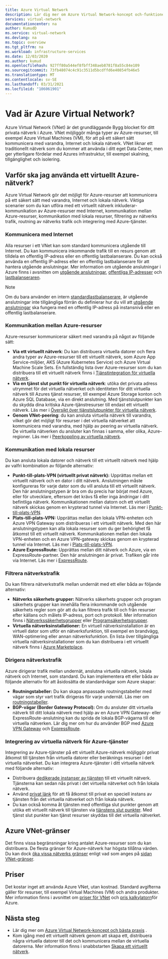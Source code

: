```yaml
---
title: Azure Virtual Network
description: Lär dig mer om Azure Virtual Network-koncept och-funktioner, inklusive adress utrymme, undernät, regioner och prenumerationer.
services: virtual-network
documentationcenter: na
author: KumudD
ms.service: virtual-network
ms.devlang: na
ms.topic: overview
ms.tgt_pltfrm: na
ms.workload: infrastructure-services
ms.date: 12/03/2020
ms.author: kumud
ms.openlocfilehash: 927ff80a544ef8fbff348aeb8781f8a55c84e109
ms.sourcegitcommit: 73fb48074c4c91c3511d5bcdffd6e40854fb46e5
ms.translationtype: MT
ms.contentlocale: sv-SE
ms.lasthandoff: 03/31/2021
ms.locfileid: "106061901"
---
```

# <a name="what-is-azure-virtual-network"></a>Vad är Azure Virtual Network?

Azure Virtual Network (VNet) är det grundläggande Bygg blocket för ditt privata nätverk i Azure. VNet möjliggör många typer av Azure-resurser, till exempel Azure Virtual Machines (VM), för att på ett säkert sätt kommunicera med varandra, Internet och lokala nätverk. VNet liknar ett traditionellt nätverk som du kommer att använda i ditt eget Data Center, men ger ytterligare fördelar med Azures infrastruktur, till exempel skalning, tillgänglighet och isolering.

## <a name="why-use-an-azure-virtual-network"></a>Varför ska jag använda ett virtuellt Azure-nätverk?
Azure Virtual Network gör det möjligt för Azure-resurser att kommunicera på ett säkert sätt med varandra, Internet och lokala nätverk. Viktiga scenarier som du kan utföra med ett virtuellt nätverk inkluderar-kommunikation av Azure-resurser med Internet, kommunikation mellan Azure-resurser, kommunikation med lokala resurser, filtrering av nätverks trafik, routning av nätverks trafik och integrering med Azure-tjänster.

### <a name="communicate-with-the-internet"></a>Kommunicera med Internet

Alla resurser i ett VNet kan som standard kommunicera utgående till Internet. Du kan kommunicera inkommande trafik till en resurs genom att tilldela en offentlig IP-adress eller en offentlig lastbalanserare. Du kan också använda en offentlig IP-adress eller en offentlig lastbalanserare för att hantera utgående anslutningar.  Mer information om utgående anslutningar i Azure finns i avsnitten om [utgående anslutningar](../load-balancer/load-balancer-outbound-connections.md), [offentliga IP-adresser](virtual-network-public-ip-address.md) och [lastbalanseraren](../load-balancer/load-balancer-overview.md).

>[!NOTE]
>Om du bara använder en intern [standardlastbalanserare](../load-balancer/load-balancer-overview.md), är utgående anslutningar inte tillgängliga förrän du definierar hur du vill att [utgående anslutningar](../load-balancer/load-balancer-outbound-connections.md) ska fungera med en offentlig IP-adress på instansnivå eller en offentlig lastbalanserare.

### <a name="communicate-between-azure-resources"></a>Kommunikation mellan Azure-resurser

Azure-resurser kommunicerar säkert med varandra på något av följande sätt:

- **Via ett virtuellt nätverk**: Du kan distribuera virtuella datorer och flera andra typer av Azure-resurser till ett virtuellt nätverk, som Azure App Service-miljöer, AKS (Azure Kubernetes Service) och Azure Virtual Machine Scale Sets. En fullständig lista över Azure-resurser som du kan distribuera till ett virtuellt nätverk finns i [Tjänstintegration för virtuella nätverk](virtual-network-for-azure-services.md).
- **Via en tjänst slut punkt för virtuella nätverk**: utöka det privata adress utrymmet för det virtuella nätverket och identiteten för ditt virtuella nätverk till Azures tjänst resurser, till exempel Azure Storage konton och Azure SQL Database, via en direkt anslutning. Med tjänstslutpunkter kan du skydda dina kritiska Azure-tjänstresurser till endast ett virtuellt nätverk. Läs mer i [Översikt över tjänstslutpunkter för virtuella nätverk](virtual-network-service-endpoints-overview.md).
- **Genom VNet-peering**: du kan ansluta virtuella nätverk till varandra, vilket gör det möjligt för resurser i det virtuella nätverket att kommunicera med varandra, med hjälp av peering av virtuella nätverk. De virtuella nätverken du ansluter kan finnas i samma, eller olika, Azure-regioner. Läs mer i [Peerkoppling av virtuella nätverk](virtual-network-peering-overview.md).

### <a name="communicate-with-on-premises-resources"></a>Kommunikation med lokala resurser

Du kan ansluta lokala datorer och nätverk till ett virtuellt nätverk med hjälp av valfri kombination av följande alternativ:

- **Punkt-till-plats-VPN (virtuellt privat nätverk):** Upprättas mellan ett virtuellt nätverk och en dator i ditt nätverk. Anslutningen måste konfigureras för varje dator som du vill ansluta till ett virtuellt nätverk. Den här anslutningstypen är bra om du precis har börjat med Azure, eller för utvecklare, eftersom det krävs få eller inga ändringar i ditt befintliga nätverk. Kommunikationen mellan datorn och ett virtuellt nätverk skickas genom en krypterad tunnel via Internet. Läs mer i [Punkt-till-plats-VPN](../vpn-gateway/point-to-site-about.md?toc=%2fazure%2fvirtual-network%2ftoc.json#).
- **Plats-till-plats-VPN:** Upprättas mellan den lokala VPN-enheten och Azure VPN Gateway som distribueras i ett virtuellt nätverk. Med den här anslutningstypen kan alla lokala resurser som du ger behörighet få åtkomst till ett virtuellt nätverk. Kommunikationen mellan den lokala VPN-enheten och en Azure VPN-gateway skickas genom en krypterad tunnel via Internet. Läs mer i [Plats-till-plats-VPN](../vpn-gateway/design.md?toc=%2fazure%2fvirtual-network%2ftoc.json#s2smulti).
- **Azure ExpressRoute:** Upprättas mellan ditt nätverk och Azure, via en ExpressRoute-partner. Den här anslutningen är privat. Trafiken går inte via Internet. Läs mer i [ExpressRoute](../expressroute/expressroute-introduction.md?toc=%2fazure%2fvirtual-network%2ftoc.json).

### <a name="filter-network-traffic"></a>Filtrera nätverkstrafik

Du kan filtrera nätverkstrafik mellan undernät med ett eller båda av följande alternativ:

- **Nätverks säkerhets grupper:** Nätverks säkerhets grupper och program säkerhets grupper kan innehålla flera inkommande och utgående säkerhets regler som gör att du kan filtrera trafik till och från resurser efter källans och målets IP-adress, port och protokoll. Mer information finns i [Nätverkssäkerhetsgrupper](./network-security-groups-overview.md#network-security-groups) eller [Programsäkerhetsgrupper](./network-security-groups-overview.md#application-security-groups).
- **Virtuella nätverksinstallationer:** En virtuell nätverksinstallation är en virtuell dator som utför en nätverksfunktion, till exempel en brandvägg, WAN-optimering eller annan nätverksfunktion. En lista över tillgängliga virtuella nätverksinstallationer som du kan distribuera i ett virtuellt nätverk finns i [Azure Marketplace](https://azuremarketplace.microsoft.com/marketplace/apps/category/networking?page=1&subcategories=appliances).

### <a name="route-network-traffic"></a>Dirigera nätverkstrafik

Azure dirigerar trafik mellan undernät, anslutna virtuella nätverk, lokala nätverk och Internet, som standard. Du kan implementera ett eller båda av följande alternativ för att åsidosätta de standardvägar som Azure skapar:

- **Routningstabeller:** Du kan skapa anpassade routningstabeller med vägar som styr vart trafik dirigeras för varje undernät. Läs mer om [routningstabeller](virtual-networks-udr-overview.md#user-defined).
- **BGP-vägar (Border Gateway Protocol):** Om du ansluter ditt virtuella nätverk till ditt lokala nätverk med hjälp av en Azure VPN Gateway- eller ExpressRoute-anslutning kan du sprida de lokala BGP-vägarna till de virtuella nätverken. Lär dig mer om hur du använder BGP med [Azure VPN Gateway](../vpn-gateway/vpn-gateway-bgp-overview.md?toc=%2fazure%2fvirtual-network%2ftoc.json) och [ExpressRoute](../expressroute/expressroute-routing.md?toc=%2fazure%2fvirtual-network%2ftoc.json#dynamic-route-exchange).

### <a name="virtual-network-integration-for-azure-services"></a>Integrering av virtuella nätverk för Azure-tjänster

Integrering av Azure-tjänster på ett virtuellt Azure-nätverk möjliggör privat åtkomst till tjänsten från virtuella datorer eller beräknings resurser i det virtuella nätverket.
Du kan integrera Azure-tjänster i ditt virtuella nätverk med följande alternativ:
- Distribuera [dedikerade instanser av tjänsten](virtual-network-for-azure-services.md) till ett virtuellt nätverk. Tjänsterna kan sedan nås privat i det virtuella nätverket och från lokala nätverk.
- Använd [privat länk](../private-link/private-link-overview.md) för att få åtkomst till privat en speciell instans av tjänsten från det virtuella nätverket och från lokala nätverk.
- Du kan också komma åt tjänsten med offentliga slut punkter genom att utöka ett virtuellt nätverk till tjänsten via [tjänstens slut punkter](virtual-network-service-endpoints-overview.md). Med tjänst slut punkter kan tjänst resurser skyddas till det virtuella nätverket.
 

## <a name="azure-vnet-limits"></a>Azure VNet-gränser

Det finns vissa begränsningar kring antalet Azure-resurser som du kan distribuera. De flesta gränser för Azure-nätverk har högsta tillåtna värden. Du kan dock [öka vissa nätverks gränser](../azure-portal/supportability/networking-quota-requests.md) enligt vad som anges på [sidan VNet-gränser](../azure-resource-manager/management/azure-subscription-service-limits.md#networking-limits). 

## <a name="pricing"></a>Priser

Det kostar inget att använda Azure VNet, utan kostnad. Standard avgifterna gäller för resurser, till exempel Virtual Machines (VM) och andra produkter. Mer information finns i avsnittet om [priser för VNet](https://azure.microsoft.com/pricing/details/virtual-network/) och [pris kalkylatorn](https://azure.microsoft.com/pricing/calculator/)för Azure.

## <a name="next-steps"></a>Nästa steg
 - Lär dig mer om [Azure Virtual Network-koncept och bästa praxis](concepts-and-best-practices.md) .
 - Kom igång med ett virtuellt nätverk genom att skapa ett, distribuera några virtuella datorer till det och kommunicera mellan de virtuella datorerna. Mer information finns i snabbstarten [Skapa ett virtuellt nätverk](quick-create-portal.md).
